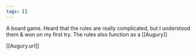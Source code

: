 ```yaml
---
tags: []
---
```

A board game.
Heard that the rules are really complicated, but I understood them & won on my first try.
The rules also function as a [[Augury]]

[[Augury.url]]